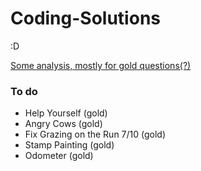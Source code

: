 # Coding-Solutions
:D

[Some analysis, mostly for gold questions(?)](https://docs.google.com/document/d/1i1_P9no_608_ftGM63pSs7XVWGCVoRG-TOZIx6lHNBU/edit#)

### To do
- Help Yourself (gold)
- Angry Cows (gold)
- Fix Grazing on the Run 7/10 (gold)
- Stamp Painting (gold)
- Odometer (gold)
